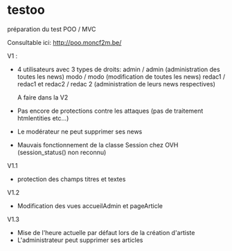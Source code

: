 # testoo
préparation du test POO / MVC

Consultable ici:
http://poo.moncf2m.be/

V1 : 
- 4 utilisateurs avec 3 types de droits:
  admin / admin (administration des toutes les news)
  modo / modo (modification de toutes les news)
  redac1 / redac1 et redac2 / redac 2 (administration de leurs news respectives)
  
  A faire dans la V2
- Pas encore de protections contre les attaques (pas de traitement htmlentities etc...)
- Le modérateur ne peut supprimer ses news
- Mauvais fonctionnement de la classe Session chez OVH (session_status() non reconnu)

V1.1
- protection des champs titres et textes

V1.2
- Modification des vues accueilAdmin et pageArticle

V1.3
- Mise de l'heure actuelle par défaut lors de la création d'artiste
- L'administrateur peut supprimer ses articles
